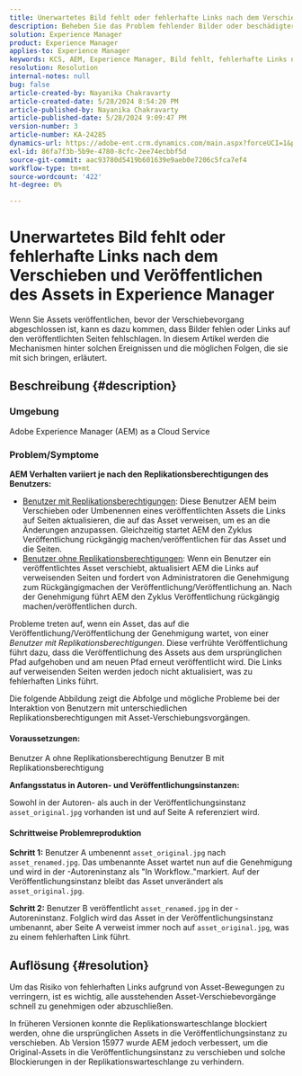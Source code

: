 ```yaml
---
title: Unerwartetes Bild fehlt oder fehlerhafte Links nach dem Verschieben und Veröffentlichen des Assets in Experience Manager
description: Beheben Sie das Problem fehlender Bilder oder beschädigter Links aufgrund von Asset-Bewegungen in Experience Manager.
solution: Experience Manager
product: Experience Manager
applies-to: Experience Manager
keywords: KCS, AEM, Experience Manager, Bild fehlt, fehlerhafte Links nach dem Verschieben und Veröffentlichen von Assets
resolution: Resolution
internal-notes: null
bug: false
article-created-by: Nayanika Chakravarty
article-created-date: 5/28/2024 8:54:20 PM
article-published-by: Nayanika Chakravarty
article-published-date: 5/28/2024 9:09:47 PM
version-number: 3
article-number: KA-24285
dynamics-url: https://adobe-ent.crm.dynamics.com/main.aspx?forceUCI=1&pagetype=entityrecord&etn=knowledgearticle&id=dd4ace71-341d-ef11-840a-000d3a372703
exl-id: 86fa7f3b-5b9e-4780-8cfc-2ee74ecbbf5d
source-git-commit: aac93780d5419b601639e9aeb0e7206c5fca7ef4
workflow-type: tm+mt
source-wordcount: '422'
ht-degree: 0%

---
```


# Unerwartetes Bild fehlt oder fehlerhafte Links nach dem Verschieben und Veröffentlichen des Assets in Experience Manager


Wenn Sie Assets veröffentlichen, bevor der Verschiebevorgang abgeschlossen ist, kann es dazu kommen, dass Bilder fehlen oder Links auf den veröffentlichten Seiten fehlschlagen. In diesem Artikel werden die Mechanismen hinter solchen Ereignissen und die möglichen Folgen, die sie mit sich bringen, erläutert.

## Beschreibung {#description}


### <b>Umgebung</b>

Adobe Experience Manager (AEM) as a Cloud Service

### Problem/Symptome

<b>AEM Verhalten variiert je nach den Replikationsberechtigungen des Benutzers:</b>

- <u>Benutzer mit Replikationsberechtigungen</u>: Diese Benutzer AEM beim Verschieben oder Umbenennen eines veröffentlichten Assets die Links auf Seiten aktualisieren, die auf das Asset verweisen, um es an die Änderungen anzupassen. Gleichzeitig startet AEM den Zyklus Veröffentlichung rückgängig machen/veröffentlichen für das Asset und die Seiten.
- <u>Benutzer ohne Replikationsberechtigungen</u>: Wenn ein Benutzer ein veröffentlichtes Asset verschiebt, aktualisiert AEM die Links auf verweisenden Seiten und fordert von Administratoren die Genehmigung zum Rückgängigmachen der Veröffentlichung/Veröffentlichung an. Nach der Genehmigung führt AEM den Zyklus Veröffentlichung rückgängig machen/veröffentlichen durch.


Probleme treten auf, wenn ein Asset, das auf die Veröffentlichung/Veröffentlichung der Genehmigung wartet, von einer *Benutzer mit Replikationsberechtigungen*. Diese verfrühte Veröffentlichung führt dazu, dass die Veröffentlichung des Assets aus dem ursprünglichen Pfad aufgehoben und am neuen Pfad erneut veröffentlicht wird. Die Links auf verweisenden Seiten werden jedoch nicht aktualisiert, was zu fehlerhaften Links führt.

Die folgende Abbildung zeigt die Abfolge und mögliche Probleme bei der Interaktion von Benutzern mit unterschiedlichen Replikationsberechtigungen mit Asset-Verschiebungsvorgängen.

#### <b>Voraussetzungen:</b>

Benutzer A ohne Replikationsberechtigung Benutzer B mit Replikationsberechtigung

<b>Anfangsstatus in Autoren- und Veröffentlichungsinstanzen:</b>

Sowohl in der Autoren- als auch in der Veröffentlichungsinstanz `asset_original.jpg` vorhanden ist und auf Seite A referenziert wird.

#### <b>Schrittweise Problemreproduktion</b>

<b>Schritt 1:</b> Benutzer A umbenennt `asset_original.jpg` nach `asset_renamed.jpg`. Das umbenannte Asset wartet nun auf die Genehmigung und wird in der -Autoreninstanz als &quot;In Workflow..&quot;markiert. Auf der Veröffentlichungsinstanz bleibt das Asset unverändert als `asset_original.jpg`.

<b>Schritt 2:</b> Benutzer B veröffentlicht `asset_renamed.jpg` in der -Autoreninstanz. Folglich wird das Asset in der Veröffentlichungsinstanz umbenannt, aber Seite A verweist immer noch auf `asset_original.jpg`, was zu einem fehlerhaften Link führt.


## Auflösung {#resolution}


Um das Risiko von fehlerhaften Links aufgrund von Asset-Bewegungen zu verringern, ist es wichtig, alle ausstehenden Asset-Verschiebevorgänge schnell zu genehmigen oder abzuschließen.

In früheren Versionen konnte die Replikationswarteschlange blockiert werden, ohne die ursprünglichen Assets in die Veröffentlichungsinstanz zu verschieben. Ab Version 15977 wurde AEM jedoch verbessert, um die Original-Assets in die Veröffentlichungsinstanz zu verschieben und solche Blockierungen in der Replikationswarteschlange zu verhindern.
